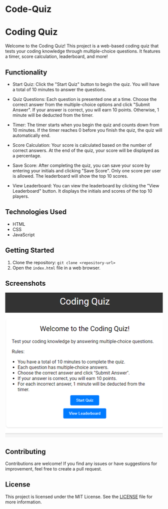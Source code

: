 # Code-Quiz
 # Coding Quiz

Welcome to the Coding Quiz! This project is a web-based coding quiz that tests your coding knowledge through multiple-choice questions. It features a timer, score calculation, leaderboard, and more!

## Functionality

- Start Quiz: Click the "Start Quiz" button to begin the quiz. You will have a total of 10 minutes to answer the questions.

- Quiz Questions: Each question is presented one at a time. Choose the correct answer from the multiple-choice options and click "Submit Answer". If your answer is correct, you will earn 10 points. Otherwise, 1 minute will be deducted from the timer.

- Timer: The timer starts when you begin the quiz and counts down from 10 minutes. If the timer reaches 0 before you finish the quiz, the quiz will automatically end.

- Score Calculation: Your score is calculated based on the number of correct answers. At the end of the quiz, your score will be displayed as a percentage.

- Save Score: After completing the quiz, you can save your score by entering your initials and clicking "Save Score". Only one score per user is allowed. The leaderboard will show the top 10 scores.

- View Leaderboard: You can view the leaderboard by clicking the "View Leaderboard" button. It displays the initials and scores of the top 10 players.

## Technologies Used

- HTML
- CSS
- JavaScript

## Getting Started

1. Clone the repository: `git clone <repository-url>`
2. Open the `index.html` file in a web browser.

## Screenshots
![Start Screen](assets/screenshots/start-screen.png)
<!-- ![Quiz Screen](screenshots/quiz-screen.png)
![Result Screen](screenshots/result-screen.png)
![Leaderboard Screen](screenshots/leaderboard-screen.png) -->

## Contributing

Contributions are welcome! If you find any issues or have suggestions for improvement, feel free to create a pull request.

## License

This project is licensed under the MIT License. See the [LICENSE](LICENSE) file for more information.

